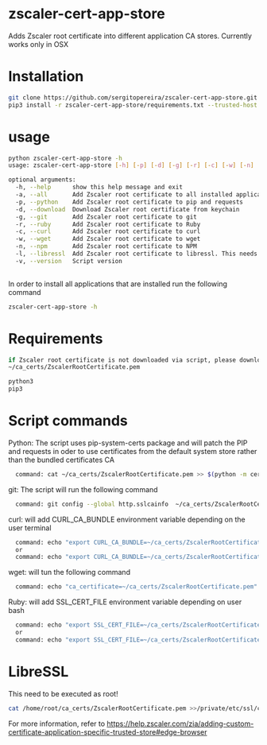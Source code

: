 # zscaler-cert-app-store
Adds Zscaler root certificate into different application CA stores. Currently works only in OSX

# Installation 
```bash
git clone https://github.com/sergitopereira/zscaler-cert-app-store.git
pip3 install -r zscaler-cert-app-store/requirements.txt --trusted-host pypi.org --trusted-host pypi.python.org --trusted-host files.pythonhosted.org
```

# usage
```bash
python zscaler-cert-app-store -h
usage: zscaler-cert-app-store [-h] [-p] [-d] [-g] [-r] [-c] [-w] [-n] [-l] [-v]

optional arguments:
  -h, --help      show this help message and exit
  -a, --all       Add Zscaler root certificate to all installed applications
  -p, --python    Add Zscaler root certificate to pip and requests
  -d, --download  Download Zscaler root certificate from keychain
  -g, --git       Add Zscaler root certificate to git
  -r, --ruby      Add Zscaler root certificate to Ruby
  -c, --curl      Add Zscaler root certificate to curl
  -w, --wget      Add Zscaler root certificate to wget
  -n, --npm       Add Zscaler root certificate to NPM
  -l, --libressl  Add Zscaler root certificate to libressl. This needs to be executed as root
  -v, --version   Script version
    
```
In order to install all applications that are installed run the following command
```bash
zscaler-cert-app-store -h
```


# Requirements
```bash
if Zscaler root certificate is not downloaded via script, please download to
~/ca_certs/ZscalerRootCertificate.pem

python3
pip3
```
# Script  commands

Python: The script uses pip-system-certs package and will patch the PIP and requests in oder to 
use certificates from the default system store rather than the bundled certificates CA
```bash
  command: cat ~/ca_certs/ZscalerRootCertificate.pem >> $(python -m certifi)
```
git: The script  will run the following command
```bash
  command: git config --global http.sslcainfo  ~/ca_certs/ZscalerRootCertificate.pem
```
curl: will add  CURL_CA_BUNDLE environment variable depending on the user terminal
```bash
  command: echo "export CURL_CA_BUNDLE=~/ca_certs/ZscalerRootCertificate.pem" >> $HOME/.bashrc
  or
  command: echo "export CURL_CA_BUNDLE=~/ca_certs/ZscalerRootCertificate.pem" >> $HOME/.zshrc
```
wget: will tun the following command
```bash
  command: echo "ca_certificate=~/ca_certs/ZscalerRootCertificate.pem" >> $HOME/.wgetrc
```
Ruby: will add SSL_CERT_FILE environment variable depending on user bash
```bash
  command: echo "export SSL_CERT_FILE=~/ca_certs/ZscalerRootCertificate.pem" >> $HOME/.bashrc
  or
  command: echo "export SSL_CERT_FILE=~/ca_certs/ZscalerRootCertificate.pem" >> $HOME/.zshrc
```

# LibreSSL
This need to be executed as root!
```bash
cat /home/root/ca_certs/ZscalerRootCertificate.pem >>/private/etc/ssl/cert.pem
```

For more information, refer to https://help.zscaler.com/zia/adding-custom-certificate-application-specific-trusted-store#edge-browser

